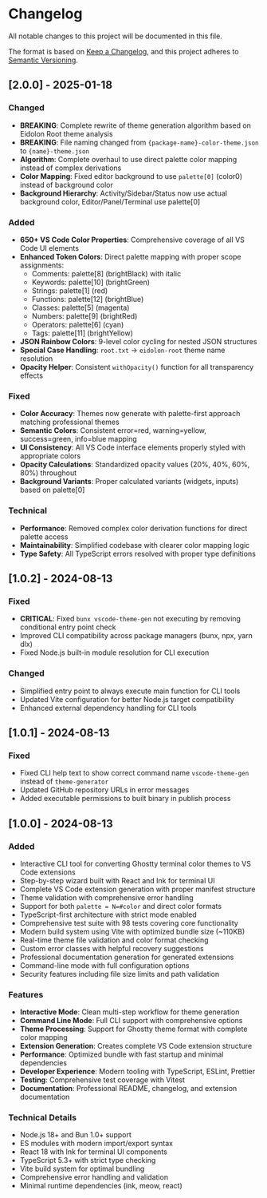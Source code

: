 # Changelog

All notable changes to this project will be documented in this file.

The format is based on [Keep a Changelog](https://keepachangelog.com/en/1.0.0/),
and this project adheres to [Semantic Versioning](https://semver.org/spec/v2.0.0.html).

## [2.0.0] - 2025-01-18

### Changed
- **BREAKING**: Complete rewrite of theme generation algorithm based on Eidolon Root theme analysis
- **BREAKING**: File naming changed from `{package-name}-color-theme.json` to `{name}-theme.json`
- **Algorithm**: Complete overhaul to use direct palette color mapping instead of complex derivations
- **Color Mapping**: Fixed editor background to use `palette[0]` (color0) instead of background color
- **Background Hierarchy**: Activity/Sidebar/Status now use actual background color, Editor/Panel/Terminal use palette[0]

### Added  
- **650+ VS Code Color Properties**: Comprehensive coverage of all VS Code UI elements
- **Enhanced Token Colors**: Direct palette mapping with proper scope assignments:
  - Comments: palette[8] (brightBlack) with italic
  - Keywords: palette[10] (brightGreen)  
  - Strings: palette[1] (red)
  - Functions: palette[12] (brightBlue)
  - Classes: palette[5] (magenta)
  - Numbers: palette[9] (brightRed)
  - Operators: palette[6] (cyan)
  - Tags: palette[11] (brightYellow)
- **JSON Rainbow Colors**: 9-level color cycling for nested JSON structures
- **Special Case Handling**: `root.txt` → `eidolon-root` theme name resolution
- **Opacity Helper**: Consistent `withOpacity()` function for all transparency effects

### Fixed
- **Color Accuracy**: Themes now generate with palette-first approach matching professional themes
- **Semantic Colors**: Consistent error=red, warning=yellow, success=green, info=blue mapping
- **UI Consistency**: All VS Code interface elements properly styled with appropriate colors
- **Opacity Calculations**: Standardized opacity values (20%, 40%, 60%, 80%) throughout
- **Background Variants**: Proper calculated variants (widgets, inputs) based on palette[0]

### Technical  
- **Performance**: Removed complex color derivation functions for direct palette access
- **Maintainability**: Simplified codebase with clearer color mapping logic
- **Type Safety**: All TypeScript errors resolved with proper type definitions

## [1.0.2] - 2024-08-13

### Fixed
- **CRITICAL**: Fixed `bunx vscode-theme-gen` not executing by removing conditional entry point check
- Improved CLI compatibility across package managers (bunx, npx, yarn dlx)
- Fixed Node.js built-in module resolution for CLI execution

### Changed
- Simplified entry point to always execute main function for CLI tools
- Updated Vite configuration for better Node.js target compatibility
- Enhanced external dependency handling for CLI tools

## [1.0.1] - 2024-08-13

### Fixed
- Fixed CLI help text to show correct command name `vscode-theme-gen` instead of `theme-generator`
- Updated GitHub repository URLs in error messages
- Added executable permissions to built binary in publish process

## [1.0.0] - 2024-08-13

### Added
- Interactive CLI tool for converting Ghostty terminal color themes to VS Code extensions
- Step-by-step wizard built with React and Ink for terminal UI
- Complete VS Code extension generation with proper manifest structure
- Theme validation with comprehensive error handling
- Support for both `palette = N=#color` and direct color formats
- TypeScript-first architecture with strict mode enabled
- Comprehensive test suite with 98 tests covering core functionality
- Modern build system using Vite with optimized bundle size (~110KB)
- Real-time theme file validation and color format checking
- Custom error classes with helpful recovery suggestions
- Professional documentation generation for generated extensions
- Command-line mode with full configuration options
- Security features including file size limits and path validation

### Features
- **Interactive Mode**: Clean multi-step workflow for theme generation
- **Command Line Mode**: Full CLI support with comprehensive options
- **Theme Processing**: Support for Ghostty theme format with complete color mapping
- **Extension Generation**: Creates complete VS Code extension structure
- **Performance**: Optimized bundle with fast startup and minimal dependencies
- **Developer Experience**: Modern tooling with TypeScript, ESLint, Prettier
- **Testing**: Comprehensive test coverage with Vitest
- **Documentation**: Professional README, changelog, and extension documentation

### Technical Details
- Node.js 18+ and Bun 1.0+ support
- ES modules with modern import/export syntax
- React 18 with Ink for terminal UI components
- TypeScript 5.3+ with strict type checking
- Vite build system for optimal bundling
- Comprehensive error handling and validation
- Minimal runtime dependencies (ink, meow, react)